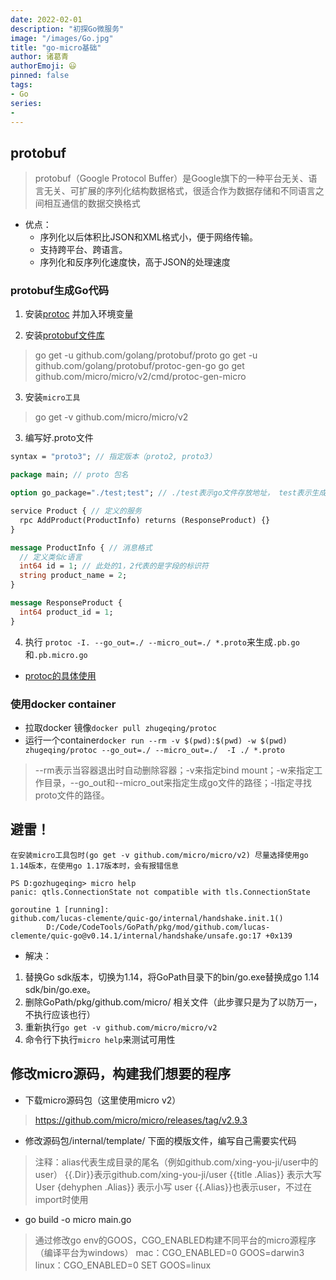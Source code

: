 ```yaml
---
date: 2022-02-01
description: "初探Go微服务"
image: "/images/Go.jpg"
title: "go-micro基础"
author: 诸葛青
authorEmoji: 😃
pinned: false
tags:
- Go
series:
- 
---
```


## protobuf
> protobuf（Google Protocol Buffer）是Google旗下的一种平台无关、语言无关、可扩展的序列化结构数据格式，很适合作为数据存储和不同语言之间相互通信的数据交换格式

* 优点： 
    * 序列化以后体积比JSON和XML格式小，便于网络传输。
    * 支持跨平台、跨语言。
    * 序列化和反序列化速度快，高于JSON的处理速度

### protobuf生成Go代码
1. 安装[protoc](https://github.com/protocolbuffers/protobuf/releases) 并加入环境变量

2. 安装[protobuf文件库](https://github.com/golang/protobuf)
> go get -u github.com/golang/protobuf/proto
> go get -u github.com/golang/protobuf/protoc-gen-go
> go get github.com/micro/micro/v2/cmd/protoc-gen-micro

3. 安装`micro工具`
> go get -v github.com/micro/micro/v2

3. 编写好.proto文件
```proto
syntax = "proto3"; // 指定版本（proto2, proto3）

package main; // proto 包名

option go_package="./test;test"; // ./test表示go文件存放地址， test表示生成go文件所属包名

service Product { // 定义的服务
  rpc AddProduct(ProductInfo) returns (ResponseProduct) {}
}

message ProductInfo { // 消息格式
  // 定义类似c语言
  int64 id = 1; // 此处的1，2代表的是字段的标识符
  string product_name = 2;
}

message ResponseProduct {
  int64 product_id = 1;
}
```

4. 执行 `protoc -I. --go_out=./ --micro_out=./ *.proto`来生成`.pb.go`和`.pb.micro.go`

* [protoc的具体使用](https://juejin.cn/post/6949927882126966820#heading-8)

### 使用docker container
* 拉取docker 镜像`docker pull zhugeqing/protoc`
* 运行一个container`docker run --rm -v $(pwd):$(pwd) -w $(pwd) zhugeqing/protoc --go_out=./ --micro_out=./  -I ./ *.proto`
> --rm表示当容器退出时自动删除容器；-v来指定bind mount；-w来指定工作目录，--go_out和--micro_out来指定生成go文件的路径；-I指定寻找proto文件的路径。



## 避雷！

`在安装micro工具包时(go get -v github.com/micro/micro/v2) 尽量选择使用go 1.14版本，在使用go 1.17版本时，会有报错信息`
```
PS D:gozhugeqing> micro help
panic: qtls.ConnectionState not compatible with tls.ConnectionState

goroutine 1 [running]:
github.com/lucas-clemente/quic-go/internal/handshake.init.1()
        D:/Code/CodeTools/GoPath/pkg/mod/github.com/lucas-clemente/quic-go@v0.14.1/internal/handshake/unsafe.go:17 +0x139 
```

* 解决：
1. 替换Go sdk版本，切换为1.14，将GoPath目录下的bin/go.exe替换成go 1.14 sdk/bin/go.exe。
2. 删除GoPath/pkg/github.com/micro/ 相关文件（此步骤只是为了以防万一，不执行应该也行）
3. 重新执行`go get -v github.com/micro/micro/v2`
4. 命令行下执行`micro help`来测试可用性

## 修改micro源码，构建我们想要的程序
* 下载micro源码包（这里使用micro v2）
> https://github.com/micro/micro/releases/tag/v2.9.3
* 修改源码包/internal/template/ 下面的模版文件，编写自己需要实代码
> 注释：alias代表生成目录的尾名（例如github.com/xing-you-ji/user中的user）
>	{{.Dir}}表示github.com/xing-you-ji/user
>	{{title .Alias}} 表示大写 User
>	{dehyphen .Alias}} 表示小写 user
> {{.Alias}}也表示user，不过在import时使用
* go build -o micro main.go
> 通过修改go env的GOOS，CGO_ENABLED构建不同平台的micro源程序（编译平台为windows）
> mac：CGO_ENABLED=0 GOOS=darwin3
> linux：CGO_ENABLED=0 SET GOOS=linux
